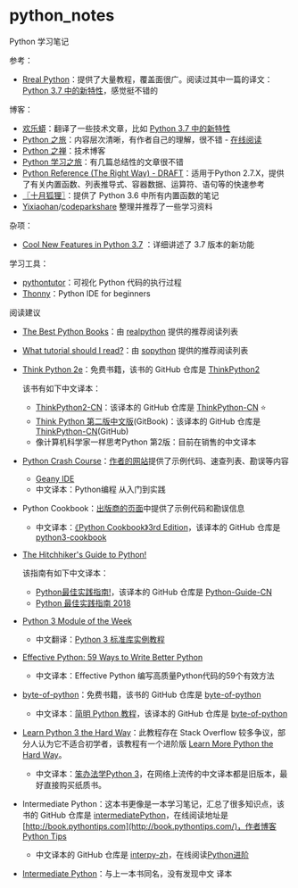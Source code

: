 # python_notes
Python 学习笔记

参考：

- [Rreal Python](https://realpython.com/tutorials/all/)：提供了大量教程，覆盖面很广。阅读过其中一篇的译文：[Python 3.7 中的新特性](https://pythonfun.top/cool-new-features-in-python-3.7-trp/)，感觉挺不错的

博客：

- [欢乐蟒](https://pythonfun.top/)：翻译了一些技术文章，比如 [Python 3.7 中的新特性](https://pythonfun.top/cool-new-features-in-python-3.7-trp/) 
- [Python 之旅](http://funhacks.net/2017/01/03/explore_python/)：内容层次清晰，有作者自己的理解，很不错 - [在线阅读](https://funhacks.net/explore-python/)
- [Python 之禅](https://foofish.net/)：技术博客
- [Python 学习之旅](https://segmentfault.com/blog/python3)：有几篇总结性的文章很不错
- [Python Reference (The Right Way) - DRAFT](https://python-reference.readthedocs.io/en/latest/index.html)：适用于Python 2.7.X，提供了有关内置函数、列表推导式、容器数据、运算符、语句等的快速参考
- [〖十月狐狸〗](https://www.cnblogs.com/sesshoumaru/)：提供了 Python 3.6 中所有内置函数的笔记
- [Yixiaohan](https://github.com/Yixiaohan)/[codeparkshare](https://github.com/Yixiaohan/codeparkshare) 整理并推荐了一些学习资料

杂项：

- [Cool New Features in Python 3.7](https://realpython.com/python37-new-features/) ：详细讲述了 3.7 版本的新功能

学习工具：

- [pythontutor](http://www.pythontutor.com/index.html)：可视化 Python 代码的执行过程
- [Thonny](http://thonny.org/)：Python IDE for beginners

阅读建议

- [The Best Python Books](https://realpython.com/best-python-books/)：由 [realpython](https://realpython.com) 提供的推荐阅读列表

- [What tutorial should I read?](https://sopython.com/wiki/What_tutorial_should_I_read%3F)：由 [sopython](https://sopython.com/) 提供的推荐阅读列表

- [Think Python 2e](https://greenteapress.com/wp/think-python-2e/)：免费书籍，该书的 GitHub 仓库是 [ThinkPython2](https://github.com/AllenDowney/ThinkPython2/tree/master/code)

  该书有如下中文译本：

  - [ThinkPython2-CN](http://codingpy.com/books/thinkpython2/)：该译本的 GitHub 仓库是 [ThinkPython-CN](https://github.com/bingjin/ThinkPython2-CN) ⭐
  - [Think Python 第二版中文版](https://legacy.gitbook.com/book/cycleuser/think-python/details)(GitBook)：该译本的 GitHub 仓库是 [ThinkPython-CN](https://github.com/cycleuser/ThinkPython-CN)(GitHub)
  - 像计算机科学家一样思考Python 第2版：目前在销售的中文译本

- [Python Crash Course](https://ehmatthes.github.io/pcc/)：[作者的网站](https://ehmatthes.github.io/pcc/)提供了示例代码、速查列表、勘误等内容

  - [Geany IDE](https://www.geany.org/Main/HomePage)
  - 中文译本：Python编程 从入门到实践

- Python Cookbook：[出版商的页面](http://shop.oreilly.com/product/0636920027072.do)中提供了示例代码和勘误信息

  - 中文译本：[《Python Cookbook》3rd Edition](https://python3-cookbook.readthedocs.io/zh_CN/latest/copyright.html)，该译本的 GitHub 仓库是 [python3-cookbook](https://github.com/yidao620c/python3-cookbook)

- [The Hitchhiker's Guide to Python!](https://docs.python-guide.org/)

  该指南有如下中文译本：

  - [Python最佳实践指南!](https://pythonguidecn.readthedocs.io/zh/latest/)，该译本的 GitHub 仓库是 [Python-Guide-CN](https://github.com/Prodesire/Python-Guide-CN)
  - [Python 最佳实践指南 2018](https://pythoncaff.com/docs/python-guide/2018) 

- [Python 3 Module of the Week](https://pymotw.com/3/index.html)

  - 中文翻译：[Python 3 标准库实例教程](https://pythoncaff.com/docs/pymotw)

- [Effective Python: 59 Ways to Write Better Python](https://effectivepython.com/)

  - 中文译本：Effective Python 编写高质量Python代码的59个有效方法

- [byte-of-python](https://python.swaroopch.com/)：免费书籍，该书的 GitHub 仓库是 [byte-of-python](https://github.com/swaroopch/byte-of-python)

  - 中文译本：[简明 Python 教程](https://bop.mol.uno/)，该译本的 GitHub 仓库是 [byte-of-python](https://github.com/LenKiMo/byte-of-python)

- [Learn Python 3 the Hard Way](https://learnpythonthehardway.org/python3/)：此教程存在 Stack Overflow 较多争议，部分人认为它不适合初学者，该教程有一个进阶版 [Learn More Python the Hard Way](https://learncodethehardway.org/more-python-book/)。

  - 中文译本：[笨办法学Python 3](https://item.jd.com/12372646.html?dist=jd)，在网络上流传的中文译本都是旧版本，最好直接购买纸质书。

- Intermediate Python：这本书更像是一本学习笔记，汇总了很多知识点，该书的 GitHub 仓库是 [intermediatePython](https://github.com/yasoob/intermediatePython)，在线阅读地址是 [http://book.pythontips.com](http://book.pythontips.com/)，作者博客 [Python Tips](https://pythontips.com/)

  - 中文译本的 GitHub 仓库是 [interpy-zh](https://github.com/eastlakeside/interpy-zh)，在线阅读[Python进阶](http://interpy.eastlakeside.com/)

- [Intermediate Python](https://leanpub.com/intermediatepython)：与上一本书同名，没有发现中文 译本

